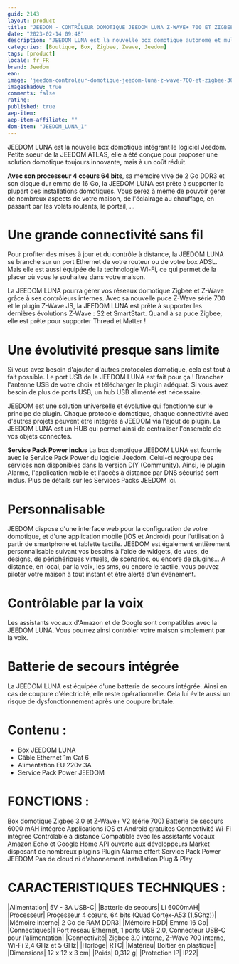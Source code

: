 ```yaml
---
guid: 2143
layout: product 
title: "JEEDOM - CONTRÔLEUR DOMOTIQUE JEEDOM LUNA Z-WAVE+ 700 ET ZIGBEE 3.0"
date: "2023-02-14 09:48"
description: "JEEDOM LUNA est la nouvelle box domotique autonome et multiprotocole entrée de gamme intégrant le logiciel Jeedom."
categories: [Boutique, Box, Zigbee, Zwave, Jeedom]
tags: [product]
locale: fr_FR
brand: Jeedom
ean: 
image: 'jeedom-controleur-domotique-jeedom-luna-z-wave-700-et-zigbee-30.jpg'
imageshadow: true
comments: false
rating:  
published: true
aep-item: 
aep-item-affiliate: ""
dom-item: "JEEDOM_LUNA_1"
---
```


JEEDOM LUNA est la nouvelle box domotique intégrant le logiciel Jeedom. Petite soeur de la JEEDOM ATLAS, elle a été conçue pour proposer une solution domotique toujours innovante, mais à un coût réduit.

**Avec son processeur 4 coeurs 64 bits**, sa mémoire vive de 2 Go DDR3 et son disque dur emmc de 16 Go, la JEEDOM LUNA est prête à supporter la plupart des installations domotiques. Vous serez à même de pouvoir gérer de nombreux aspects de votre maison, de l'éclairage au chauffage, en passant par les volets roulants, le portail, ...

# Une grande connectivité sans fil
Pour profiter des mises à jour et du contrôle à distance, la JEEDOM LUNA se branche sur un port Ethernet de votre routeur ou de votre box ADSL. Mais elle est aussi équipée de la technologie Wi-Fi, ce qui permet de la placer où vous le souhaitez dans votre maison.

La JEEDOM LUNA pourra gérer vos réseaux domotique Zigbee et Z-Wave grâce à ses contrôleurs internes. Avec sa nouvelle puce Z-Wave série 700 et le plugin Z-Wave JS, la JEEDOM LUNA est prête à supporter les dernières évolutions Z-Wave : S2 et SmartStart. Quand à sa puce Zigbee, elle est prête pour supporter Thread et Matter !

# Une évolutivité presque sans limite
Si vous avez besoin d'ajouter d'autres protocoles domotique, cela est tout à fait possible. Le port USB de la JEEDOM LUNA est fait pour ça ! Branchez l'antenne USB de votre choix et télécharger le plugin adéquat. Si vous avez besoin de plus de ports USB, un hub USB alimenté est nécessaire.

JEEDOM est une solution universelle et évolutive qui fonctionne sur le principe de plugin. Chaque protocole domotique, chaque connectivité avec d'autres projets peuvent être intégrés à JEEDOM via l'ajout de plugin. La JEEDOM LUNA est un HUB qui permet ainsi de centraliser l'ensemble de vos objets connectés.

**Service Pack Power inclus**
La box domotique JEEDOM LUNA est fournie avec le Service Pack Power du logiciel Jeedom. Celui-ci regroupe des services non disponibles dans la version DIY (Community). Ainsi, le plugin Alarme, l'application mobile et l'accès à distance par DNS sécurisé sont inclus. Plus de détails sur les Services Packs JEEDOM ici.

# Personnalisable 
JEEDOM dispose d'une interface web pour la configuration de votre domotique, et d'une application mobile (iOS et Android) pour l'utilisation à partir de smartphone et tablette tactile. JEEDOM est également entièrement personnalisable suivant vos besoins à l'aide de widgets, de vues, de designs, de périphériques virtuels, de scénarios, ou encore de plugins... A distance, en local, par la voix, les sms, ou encore le tactile, vous pouvez piloter votre maison à tout instant et être alerté d'un événement.

# Contrôlable par la voix
Les assistants vocaux d'Amazon et de Google sont compatibles avec la JEEDOM LUNA. Vous pourrez ainsi contrôler votre maison simplement par la voix. 

# Batterie de secours intégrée
La JEEDOM LUNA est équipée d'une batterie de secours intégrée. Ainsi en cas de coupure d'électricité, elle reste opérationnelle. Cela lui évite aussi un risque de dysfonctionnement après une coupure brutale.

# Contenu : 
- Box JEEDOM LUNA
- Câble Ethernet 1m Cat 6
- Alimentation EU 220v 3A
- Service Pack Power JEEDOM

# FONCTIONS :
Box domotique Zigbee 3.0 et Z-Wave+ V2 (série 700)
Batterie de secours 6000 mAH intégrée
Applications iOS et Android gratuites
Connectivité Wi-Fi intégrée
Contrôlable à distance
Compatible avec les assistants vocaux Amazon Echo et Google Home
API ouverte aux développeurs
Market disposant de nombreux plugins
Plugin Alarme offert
Service Pack Power JEEDOM
Pas de cloud ni d'abonnement
Installation Plug & Play
 
 
# CARACTERISTIQUES TECHNIQUES :

|Alimentation| 5V - 3A USB-C|
|Batterie de secours| Li 6000mAH|
|Processeur| Processeur 4 cœurs, 64 bits (Quad Cortex-A53 (1,5Ghz))|
|Mémoire interne| 2 Go de RAM DDR3|
|Mémoire HDD| Emmc 16 Go|
|Connectiques|1 Port réseau Ethernet, 1 ports USB 2.0, Connecteur USB-C pour l'alimentation|
|Connectivité| Zigbee 3.0 interne, Z-Wave 700 interne, Wi-Fi 2,4 GHz et 5 GHz|
|Horloge| RTC|
|Matériau| Boitier en plastique|
|Dimensions| 12 x 12 x 3 cm|
|Poids| 0,312 g|
|Protection IP| IP22|

